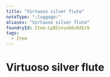 ```yaml
---
title: "Virtuoso silver flute"
noteType: ":luggage:"
aliases: "Virtuoso silver flute"
foundryId: Item.LpBIsnvxb6vDXEz9
tags:
  - Item
---
```


# Virtuoso silver flute
